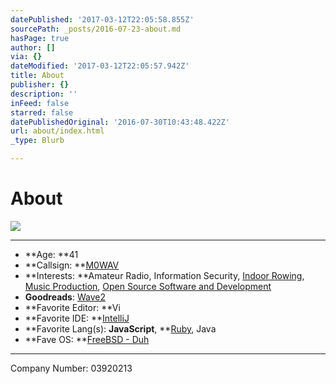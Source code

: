 ```yaml
---
datePublished: '2017-03-12T22:05:58.855Z'
sourcePath: _posts/2016-07-23-about.md
hasPage: true
author: []
via: {}
dateModified: '2017-03-12T22:05:57.942Z'
title: About
publisher: {}
description: ''
inFeed: false
starred: false
datePublishedOriginal: '2016-07-30T10:43:48.422Z'
url: about/index.html
_type: Blurb

---
```

# About
![](https://the-grid-user-content.s3-us-west-2.amazonaws.com/6af2446b-3e64-425f-9cfc-08dfe0a2ab4b.png)

---

* **Age: **41
* **Callsign: **[M0WAV][0]
* **Interests: **Amateur Radio, Information Security, [Indoor Rowing][1], [Music Production][2], [Open Source Software and Development][3]
* **Goodreads**: [Wave2][4]
* **Favorite Editor: **Vi
* **Favorite IDE: **[IntelliJ][5]
* **Favorite Lang(s): **JavaScript**, **[Ruby][6], Java
* **Fave OS: **[FreeBSD - Duh][7]

---

Company Number: 03920213

[0]: http://qrz.com/db/M0WAV
[1]: http://log.concept2.com/profile/851592 "Concept2 Profile"
[2]: https://soundcloud.com/wave2 "Wave2 Music"
[3]: https://github.com/wave2 "Wave2 GitHub"
[4]: https://goodreads.com/wave2 "Wave2 Reading"
[5]: http://www.jetbrains.com/idea/
[6]: http://www.ruby-lang.org/
[7]: http://www.freebsd.org/